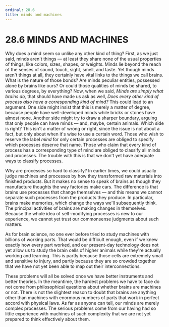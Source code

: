 ```yaml
---
ordinal: 28.6
title: minds and machines
---
```


# 28.6 MINDS AND MACHINES 

<p>Why does a mind seem so unlike any other kind of thing? First, as we just said, minds aren't things &mdash; at least they share none of the usual properties of things, like colors, sizes, shapes, or weights. Minds lie beyond the reach of the senses of sound, touch, sight, smell, and taste. Yet though minds aren't things at all, they certainly have vital links to the things we call brains. What is the nature of those bonds? Are minds peculiar entities, possessed alone by brains like ours? Or could those qualities of minds be shared, to various degrees, by everything? Now, when we said, <em>Minds are simply what brains do,</em> that should have made us ask as well, <em>Does every other kind of process also have a corresponding kind of mind?</em> This could lead to an argument. One side might insist that this is merely a matter of degree, because people have well-developed minds while bricks or stones have almost none. Another side might try to draw a sharper boundary, arguing that only people can have minds &mdash; and, maybe, certain animals. Which side is right? This isn't a matter of wrong or right, since the issue is not about a fact, but only about when it's wise to use a certain word. Those who wish to reserve the label <em>mind</em> for only certain processes are obliged to specify which processes deserve that name. Those who claim that every kind of process has a corresponding type of mind are obliged to classify all minds and processes. The trouble with this is that we don't yet have adequate ways to classify processes.</p>
<p>Why are processes so hard to classify? In earlier times, we could usually judge machines and processes by how they transformed raw materials into finished products. But it makes no sense to speak of brains as though they manufacture thoughts the way factories make cars. The difference is that brains use processes that change themselves &mdash; and this means we cannot separate such processes from the products they produce. In particular, brains make memories, which change the ways we'll subsequently think. The principal activities of brains are making changes in themselves. Because the whole idea of self-modifying processes is new to our experience, we cannot yet trust our commonsense judgments about such matters.</p>
<p>As for brain science, no one ever before tried to study machines with billions of working parts. That would be difficult enough, even if we knew exactly how every part worked, and our present-day technology does not yet allow us to study the brain cells of higher animals while they're actually working and learning. This is partly because those cells are extremely small and sensitive to injury, and partly because they are so crowded together that we have not yet been able to map out their interconnections.</p>
<p>These problems will all be solved once we have better instruments and better theories. In the meantime, the hardest problems we have to face do not come from philosophical questions about whether brains are machines or not. There is not the slightest reason to doubt that brains are anything other than machines with enormous numbers of parts that work in perfect accord with physical laws. As far as anyone can tell, our minds are merely complex processes. The serious problems come from our having had so little experience with machines of such complexity that we are not yet prepared to think effectively about them.</p>
